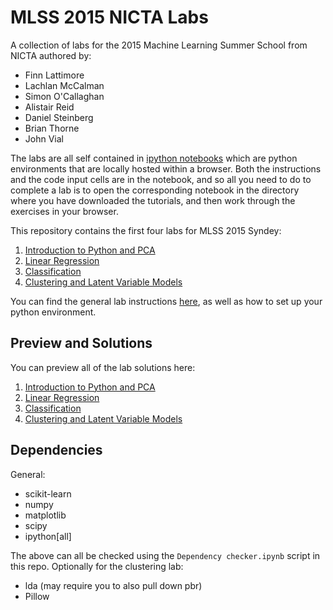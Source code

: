 # MLSS 2015 NICTA Labs
A collection of labs for the 2015 Machine Learning Summer School from NICTA
authored by:

* Finn Lattimore
* Lachlan McCalman
* Simon O'Callaghan
* Alistair Reid
* Daniel Steinberg
* Brian Thorne
* John Vial

The labs are all self contained in [ipython
notebooks](http://ipython.org/notebook.html) which are python environments that
are locally hosted within a browser. Both the instructions and the code input
cells are in the notebook, and so all you need to do to complete a lab is to
open the corresponding notebook in the directory where you have downloaded the
tutorials, and then work through the exercises in your browser.

This repository contains the first four labs for MLSS 2015 Syndey:

1. [Introduction to Python and PCA](https://github.com/NICTA/MLSS/tree/master/Intro%20and%20PCA)
2. [Linear Regression](https://github.com/NICTA/MLSS/tree/master/Linear%20Regression)
3. [Classification](https://github.com/NICTA/MLSS/tree/master/classification)
4. [Clustering and Latent Variable Models](https://github.com/NICTA/MLSS/tree/master/clustering)

You can find the general lab instructions [here](http://tinyurl.com/m62udcy),
as well as how to set up your python environment.


## Preview and Solutions

You can preview all of the lab solutions here:

1. [Introduction to Python and PCA](http://nbviewer.ipython.org/github/NICTA/MLSS/blob/master/Intro%20and%20PCA/Intro%20to%20python%20Answers.ipynb)
2. [Linear Regression](http://nbviewer.ipython.org/github/NICTA/MLSS/blob/master/Linear%20Regression/linearRegressionAnswers.ipynb)
3. [Classification](http://nbviewer.ipython.org/github/NICTA/MLSS/blob/master/classification/Classification_solutions.ipynb)
4. [Clustering and Latent Variable Models](http://nbviewer.ipython.org/github/NICTA/MLSS/blob/master/clustering/Clustering%20and%20Latent%20Variable%20Models%20-%20SOLUTIONS.ipynb)


## Dependencies

General:
* scikit-learn
* numpy
* matplotlib
* scipy
* ipython[all]

The above can all be checked using the `Dependency checker.ipynb` script in this repo. Optionally for the clustering lab:
* lda (may require you to also pull down pbr)
* Pillow
